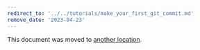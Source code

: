 ```yaml
---
redirect_to: '../../tutorials/make_your_first_git_commit.md'
remove_date: '2023-04-23'
---
```


This document was moved to [another location](../../tutorials/make_your_first_git_commit.md).

<!-- This redirect file can be deleted after <2023-04-23>. -->
<!-- Redirects that point to other docs in the same project expire in three months. -->
<!-- Redirects that point to docs in a different project or site (for example, link is not relative and starts with `https:`) expire in one year. -->
<!-- Before deletion, see: https://docs.gitlab.com/ee/development/documentation/redirects.html -->
